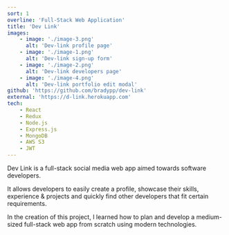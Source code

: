 ```yaml
---
sort: 1
overline: 'Full-Stack Web Application'
title: 'Dev Link'
images:
    - image: './image-3.png'
      alt: 'Dev-link profile page'
    - image: './image-1.png'
      alt: 'Dev-link sign-up form'
    - image: './image-2.png'
      alt: 'Dev-link developers page'
    - image: './image-4.png'
      alt: 'Dev-link portfolio edit modal'
github: 'https://github.com/bradypp/dev-link'
external: 'https://d-link.herokuapp.com'
tech:
    - React
    - Redux
    - Node.js
    - Express.js
    - MongoDB
    - AWS S3
    - JWT
---
```


Dev Link is a full-stack social media web app aimed towards software developers.

It allows developers to easily create a profile, showcase their skills, experience & projects and quickly find other developers that fit certain requirements.

In the creation of this project, I learned how to plan and develop a medium-sized full-stack web app from scratch using modern technologies.
